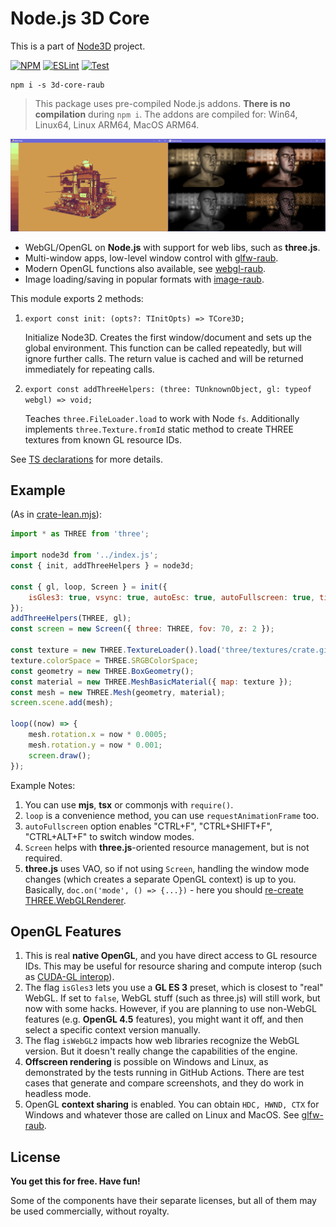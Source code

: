 # Node.js 3D Core

This is a part of [Node3D](https://github.com/node-3d) project.

[![NPM](https://badge.fury.io/js/3d-core-raub.svg)](https://badge.fury.io/js/3d-core-raub)
[![ESLint](https://github.com/node-3d/3d-core-raub/actions/workflows/eslint.yml/badge.svg)](https://github.com/node-3d/3d-core-raub/actions/workflows/eslint.yml)
[![Test](https://github.com/node-3d/3d-core-raub/actions/workflows/test.yml/badge.svg)](https://github.com/node-3d/3d-core-raub/actions/workflows/test.yml)

```console
npm i -s 3d-core-raub
```

> This package uses pre-compiled Node.js addons. **There is no compilation** during `npm i`.
The addons are compiled for: Win64, Linux64, Linux ARM64, MacOS ARM64.

![Example](examples/screenshot.png)

* WebGL/OpenGL on **Node.js** with support for web libs, such as **three.js**.
* Multi-window apps, low-level window control with [glfw-raub](https://github.com/node-3d/glfw-raub).
* Modern OpenGL functions also available, see [webgl-raub](https://github.com/node-3d/webgl-raub).
* Image loading/saving in popular formats with [image-raub](https://github.com/node-3d/image-raub).

This module exports 2 methods:
1. `export const init: (opts?: TInitOpts) => TCore3D;`
    
    Initialize Node3D. Creates the first window/document and sets up the global environment.
    This function can be called repeatedly, but will ignore further calls.
    The return value is cached and will be returned immediately for repeating calls.
2. `export const addThreeHelpers: (three: TUnknownObject, gl: typeof webgl) => void;`
    
    Teaches `three.FileLoader.load` to work with Node `fs`. Additionally implements
    `three.Texture.fromId` static method to create THREE textures from known GL resource IDs.


See [TS declarations](/index.d.ts) for more details.

## Example

(As in [crate-lean.mjs](/examples/crate-lean.mjs)):

```javascript
import * as THREE from 'three';

import node3d from '../index.js';
const { init, addThreeHelpers } = node3d;

const { gl, loop, Screen } = init({
	isGles3: true, vsync: true, autoEsc: true, autoFullscreen: true, title: 'Crate',
});
addThreeHelpers(THREE, gl);
const screen = new Screen({ three: THREE, fov: 70, z: 2 });

const texture = new THREE.TextureLoader().load('three/textures/crate.gif');
texture.colorSpace = THREE.SRGBColorSpace;
const geometry = new THREE.BoxGeometry();
const material = new THREE.MeshBasicMaterial({ map: texture });
const mesh = new THREE.Mesh(geometry, material);
screen.scene.add(mesh);

loop((now) => {
	mesh.rotation.x = now * 0.0005;
	mesh.rotation.y = now * 0.001;
	screen.draw();
});
```

Example Notes:

1. You can use **mjs**, **tsx** or commonjs with `require()`.
1. `loop` is a convenience method, you can use `requestAnimationFrame` too.
1. `autoFullscreen` option enables "CTRL+F", "CTRL+SHIFT+F", "CTRL+ALT+F" to switch
	window modes.
1. `Screen` helps with **three.js**-oriented resource management, but is not required.
1. **three.js** uses VAO, so if not using `Screen`, handling the window mode changes
	(which creates a separate OpenGL context) is up to you.
	Basically, `doc.on('mode', () => {...})` -
	here you should [re-create THREE.WebGLRenderer](/js/objects/screen.js#L127).


## OpenGL Features

1. This is real **native OpenGL**, and you have direct access to GL resource IDs. This may be
	useful for resource sharing and compute interop (such as
	[CUDA-GL interop](https://docs.nvidia.com/cuda/cuda-runtime-api/group__CUDART__OPENGL.html)).
1. The flag `isGles3` lets you use a **GL ES 3** preset, which is closest to "real" WebGL.
	If set to `false`, WebGL stuff (such as three.js) will still work, but now with some hacks.
	However, if you are planning to use non-WebGL features (e.g. **OpenGL 4.5** features),
	you might want it off, and then select a specific context version manually.
1. The flag `isWebGL2` impacts how web libraries recognize the WebGL version.
	But it doesn't really change the capabilities of the engine.
1. **Offscreen rendering** is possible on Windows and Linux, as demonstrated by the tests
	running in GitHub Actions. There are test cases that generate and compare screenshots,
	and they do work in headless mode.
1. OpenGL **context sharing** is enabled. You can obtain `HDC, HWND, CTX` for Windows and whatever
	those are called on Linux and MacOS. See [glfw-raub](https://github.com/node-3d/glfw-raub).


## License

**You get this for free. Have fun!**

Some of the components have their separate licenses, but all of them may be used
commercially, without royalty.
